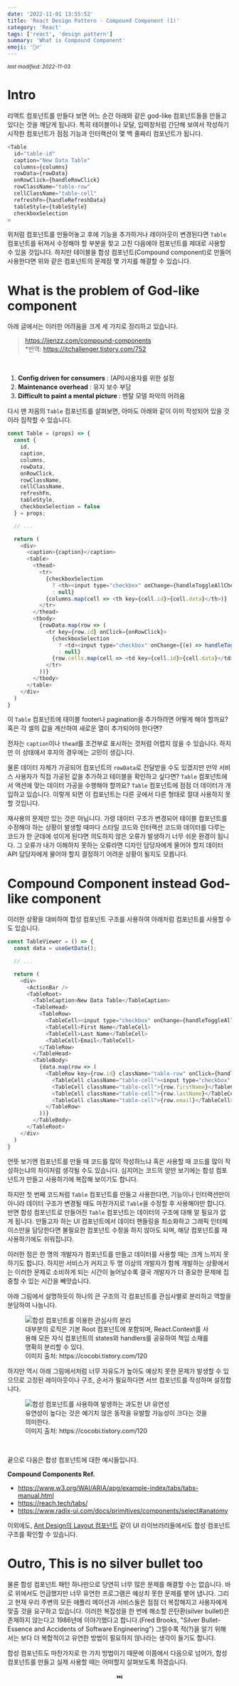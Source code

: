 ```yaml
---
date: '2022-11-01 13:55:52'
title: 'React Design Pattern - Compound Component (1)'
category: 'React'
tags: ['react', 'design pattern']
summary: 'What is Compound Component'
emoji: '🧙‍♂️' 
---
```


<small><em>last modified: 2022-11-03</em></small>

# Intro

리액트 컴포넌트를 만들다 보면 어느 순간 아래와 같은 god-like 컴포넌트들을 만들고 있다는 것을 깨닫게 됩니다.
특히 테이블이나 모달, 입력창처럼 간단해 보여서 작성하기 시작한 컴포넌트가 점점 기능과 인터랙션이 몇 백 줄짜리 컴포넌트가 됩니다.
```js
<Table
  id="table-id"
  caption="New Data Table"
  columns={columns}
  rowData={rowData}
  onRowClick={handleRowClick}
  rowClassName="table-row"
  cellClassName="table-cell"
  refreshFn={handleRefreshData}
  tableStyle={tableStyle}
  checkboxSelection
>
```

위처럼 컴포넌트를 만들어놓고 후에 기능을 추가하거나 레이아웃이 변경된다면 `Table` 컴포넌트를 뒤져서 수정해야 할 부분을 찾고 고친 다음에야 컴포넌트를 제대로 사용할 수 있을 것입니다.
하지만 테이블을 합성 컴포넌트(Compound component)로 만들어 사용한다면 위와 같은 컴포넌트의 문제점 몇 가지를 해결할 수 있습니다.


# What is the problem of God-like component

아래 글에서는 이러한 어려움을 크게 세 가지로 정리하고 있습니다.
> https://jjenzz.com/compound-components   
> *번역: https://itchallenger.tistory.com/752

<br />

1. **Config driven for consumers** : (API)사용자를 위한 설정
2. **Maintenance overhead** : 유지 보수 부담
3. **Difficult to paint a mental picture** : 멘탈 모델 파악의 어려움


다시 맨 처음의 `Table` 컴포넌트를 살펴보면, 아마도 아래와 같이 이미 작성되어 있을 것이라 짐작할 수 있습니다.
```js
const Table = (props) => {
  const { 
    id,
    caption,
    columns,
    rowData,
    onRowClick,
    rowClassName,
    cellClassName,
    refreshFn,
    tableStyle,
    checkboxSelection = false
  } = props;

  // ...

  return (
    <div>
      <caption>{caption}</caption>
      <table>
        <thead>
          <tr>
            {checkboxSelection 
              ? <th><input type="checkbox" onChange={handleToggleAllCheckbox} aria-label="toggle all" /></th> 
              : null}
            {columns.map(cell => <th key={cell.id}>{cell.data}</th>)}
          </tr>
        </thead>
        <tbody>
          {rowData.map(row => (
            <tr key={row.id} onClick={onRowClick}>
              {checkboxSelection 
                ? <td><input type="checkbox" onChange={(e) => handleToggleCheckbox(e)} aria-label="toggle" /></td> 
                : null}
              {row.cells.map(cell => <td key={cell.id}>{cell.data}</td>)}
            </tr>
          ))}
        </tbody>
      </table>
    </div>
  )
}
```

이 `Table` 컴포넌트에 테이블 footer나 pagination을 추가하려면 어떻게 해야 할까요? 혹은 각 셀의 값을 계산하여 새로운 열이 추가되어야 한다면?

전자는 `caption`이나 `thead`를 조건부로 표시하는 것처럼 어렵지 않을 수 있습니다. 하지만 이 상태에서 후자의 경우에는 고민이 생깁니다.

물론 데이터 자체가 가공되어 컴포넌트의 `rowData`로 전달받을 수도 있겠지만 만약 서비스 사용자가 직접 가공된 값을 추가하고 테이블을 확인하고 싶다면? `Table` 컴포넌트에서 액션에 맞는 데이터 가공을 수행해야 할까요? `Table` 컴포넌트에 점점 더 데이터가 개입하고 있습니다. 이렇게 되면 이 컴포넌트는 다른 곳에서 다른 형태로 절대 사용하지 못할 것입니다.

재사용의 문제만 있는 것은 아닙니다. 가령 데이터 구조가 변경되어 테이블 컴포넌트를 수정해야 하는 상황이 발생할 때마다 스타일 코드와 인터랙션 코드와 데이터를 다루는 코드가 한 군데에 섞이게 된다면 의도하지 않은 오류가 발생하기 너무 쉬운 환경이 됩니다. 그 오류가 내가 이해하지 못하는 오류라면 디자인 담당자에게 물어야 할지 데이터 API 담당자에게 물어야 할지 결정하기 어려운 상황이 될지도 모릅니다.


# **Compound Component** instead God-like component

이러한 상황을 대비하여 합성 컴포넌트 구조를 사용하여 아래처럼 컴포넌트를 사용할 수도 있습니다.

```js
const TableViewer = () => {
  const data = useGetData();

  // ...

  return (
    <div>
      <ActionBar />
      <TableRoot>
        <TableCaption>New Data Table</TableCaption>
        <TableHead>
          <TableRow>
            <TableCell><input type="checkbox" onChange={handleToggleAllCheckbox} aria-label="toggle all" /></TableCell>
            <TableCell>First Name</TableCell>
            <TableCell>Last Name</TableCell>
            <TableCell>Email</TableCell>
          </TableRow>
        </TableHead>
        <TableBody>
          {data.map(row => (
            <TableRow key={row.id} className="table-row" onClick={handleRowClick}>
              <TableCell className="table-cell"><input type="checkbox" onChange={handleToggleAllCheckbox} aria-label="toggle all" /></TableCell>
              <TableCell className="table-cell">{row.firstName}</TableCell>
              <TableCell className="table-cell">{row.lastName}</TableCell>
              <TableCell className="table-cell">{row.email}</TableCell>
            </TableRow>
          ))}
        </TableBody>
      </TableRoot>
    </div>
  )
}
```

언뜻 보기엔 컴포넌트를 만들 때 코드를 많이 작성하느냐 혹은 사용할 때 코드를 많이 작성하는냐의 차이처럼 생각될 수도 있습니다. 심지어는 코드의 양만 보기에는 합성 컴포넌트가 만들고 사용하기에 복잡해 보이기도 합니다.

하지만 첫 번째 코드처럼 `Table` 컴포넌트를 만들고 사용한다면, 기능이나 인터랙션만이 아니라 데이터 구조가 변경될 때도 마찬가지로 `Table`을 수정할 후 사용해야만 합니다. 반면 합성 컴포넌트로 만들어진 `Table` 컴포넌트는 데이터의 구조에 대해 알 필요가 없게 됩니다. 만들고자 하는 UI 컴포넌트에서 데이터 핸들링을 최소화하고 그래픽 인터페이스만을 담당한다면 불필요한 컴포넌트 수정을 하지 않아도 되며, 해당 컴포넌트를 재사용하기에도 쉬워집니다. 

이러한 점은 한 명의 개발자가 컴포넌트를 만들고 데이터를 사용할 때는 크게 느끼지 못하기도 합니다. 하지만 서비스가 커지고 두 명 이상의 개발자가 함께 개발하는 상황에서는 이러한 문제로 소비하게 되는 시간이 늘어날수록 결국 개발자가 더 중요한 문제에 집중할 수 있는 시간을 빼앗습니다.

아래 그림에서 설명하듯이 하나의 큰 구조의 각 컴포넌트를 관심사별로 분리하고 역할을 분담하여 나눕니다.
<figure>
  <img src="https://img1.daumcdn.net/thumb/R1280x0/?scode=mtistory2&fname=https%3A%2F%2Fk.kakaocdn.net%2Fdn%2FY8oEa%2FbtrseQcYF2P%2FTk6r938XievtUGe6jpjTc0%2Fimg.png" alt="합성 컴포넌트를 이용한 관심사의 분리" />
  <figcaption>대부분의 로직은 기본 Root 컴포넌트에 포함되며, React.Context를 사용해 모든 자식 컴포넌트의 states와 handlers를 공유하여 책임 소재를 명확히 분리할 수 있다.<br />이미지 출처: https://cocobi.tistory.com/120</figcaption>
</figure>

하지만 역시 아래 그림에서처럼 너무 자유도가 높아도 예상치 못한 문제가 발생할 수 있으므로 고정된 레이아웃이나 구조, 순서가 필요하다면 서브 컴포넌트를 작성하며 설정합니다.
<figure>
  <img src="https://blog.kakaocdn.net/dn/bsGzm3/btrslWptc6h/GJRzOiaO6OcWi6MgZeFODK/img.png" alt="합성 컴포넌트를 사용하여 발생하는 과도한 UI 유연성" />
  <figcaption>유연성이 높다는 것은 예기치 않은 동작을 유발할 가능성이 크다는 것을 의미한다.<br />이미지 출처: https://cocobi.tistory.com/120</figcaption>
</figure>


<br />

끝으로 다음은 합성 컴포넌트에 대한 예시들입니다.

**Compound Components Ref.**
- https://www.w3.org/WAI/ARIA/apg/example-index/tabs/tabs-manual.html
- https://reach.tech/tabs/
- https://www.radix-ui.com/docs/primitives/components/select#anatomy

이외에도, [Ant Design의 Layout 컴포넌트](https://ant.design/components/layout/) 같이 UI 라이브러리들에서도 합성 컴포넌트 구조를 확인할 수 있습니다.


# Outro, This is no silver bullet too

물론 합성 컴포넌트 패턴 하나만으로 당연히 너무 많은 문제를 해결할 수는 없습니다. 바로 위에서도 언급했지만 너무 유연한 프로그램은 예상치 못한 문제를 뱉어 냅니다. 그리고 현재 우리 주변의 모든 애플리 메이션과 서비스들은 점점 더 복잡해지고 사용자에게 맞출 것을 요구하고 있습니다. 이러한 복잡성을 한 번에 해소할 은탄환(silver bullet)은 존재하지 않는다고 1986년에 이야기했다고 합니다.(Fred Brooks, "Silver Bullet-Essence and Accidents of Software Engineering") 그럴수록 적(?)을 알기 위해서는 보다 더 복합적이고 유연한 방법이 필요하지 않나라는 생각이 들기도 합니다.

합성 컴포넌트도 마찬가지로 한 가지 방법이기 때문에 이쯤에서 다음으로 넘어가, 합성 컴포넌트를 만들고 실제 사용할 때는 어떠할지 살펴보도록 하겠습니다.

<p align="center">⏭️</p>
